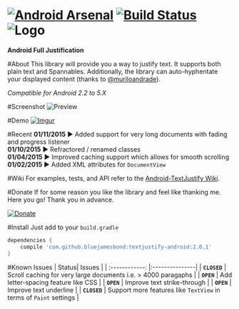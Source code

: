 
[![Android Arsenal](https://img.shields.io/badge/Android%20Arsenal-TextJustify--Android-brightgreen.svg?style=flat)](https://android-arsenal.com/details/1/1318) [![Build Status](https://travis-ci.org/bluejamesbond/TextJustify-Android.svg?branch=master)](https://travis-ci.org/bluejamesbond/TextJustify-Android)
![Logo](https://raw.githubusercontent.com/bluejamesbond/TextJustify-Android/master/misc/logo.png?)
=======

**Android Full Justification** 

#About
This library will provide you a way to justify text. It supports both plain text and Spannables. Additionally, the library can auto-hyphentate your displayed content (thanks to [@muriloandrade](https://github.com/muriloandrade)).

*Compatible for Android 2.2 to 5.X*

#Screenshot
![Preview](http://i.imgur.com/k6bAWd0.jpg)

#Demo
[![Imgur](http://i.imgur.com/hSGF1fV.png)](https://play.google.com/store/apps/details?id=com.bluejamesbond.text.sample)

#Recent
**01/11/2015** ► Added support for very long documents with fading and progress listener  
**01/10/2015** ► Refractored / renamed classes  
**01/04/2015** ► Improved caching support which allows for smooth scrolling  
**01/02/2015** ► Added XML attributes for `DocumentView`

#Wiki
For examples, tests, and API refer to the [Android-TextJustify Wiki](https://github.com/bluejamesbond/TextJustify-Android/wiki/1-%C2%B7-Home).

#Donate
If for some reason you like the library and feel like thanking me. Here you go! Thank you in advance.

[![Donate](http://i.imgur.com/6tHWFwv.gif)](https://www.paypal.com/cgi-bin/webscr?cmd=_donations&business=YTSYSHBANY9YG&lc=US&item_name=TextJustifyAndroid&currency_code=USD&bn=PP%2dDonationsBF%3abtn_donate_SM%2egif%3aNonHosted)

#Install
Just add to your `build.gradle`
```gradle
dependencies {
    compile 'com.github.bluejamesbond:textjustify-android:2.0.1'
}
```

#Known Issues
| Status| Issues    |
| :------------:    |:---------------|
|  **`CLOSED`**     | Scroll caching for very large documents i.e. > 4000 paragaphs |
|  **`OPEN`**       | Add letter-spacing feature like CSS |
|  **`OPEN`**       | Improve text strike-through |
|  **`OPEN`**       | Improve text underline  |
|  **`CLOSED`**     | Support more features like `TextView` in terms of `Paint` settings  |
